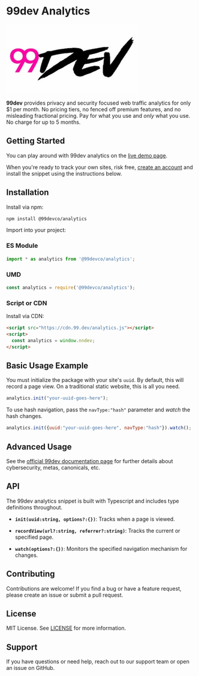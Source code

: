 # 99dev Analytics

![99dev logo](./images/99dev_logo_350x183.jpg)

**99dev** provides privacy and security focused web traffic analytics for only $1 per month. No pricing tiers, no fenced off premium features, and no misleading fractional pricing. Pay for what you use and _only_ what you use. No charge for up to 5 months.

## Getting Started

You can play around with 99dev analytics on the [live demo page](https://demo.99.dev).

When you're ready to track your own sites, risk free, [create an account](https://app.99.dev/#/account-creation) and install the snippet using the instructions below.

## Installation

Install via npm:

```bash
npm install @99devco/analytics
```

Import into your project:

### ES Module

```javascript
import * as analytics from '@99devco/analytics';
```

### UMD

```javascript
const analytics = require('@99devco/analytics');
```

### Script or CDN

Install via CDN:

```html
<script src="https://cdn.99.dev/analytics.js"></script>
<script>
  const analytics = window.nndev;
</script>
```

## Basic Usage Example

You must initialize the package with your site's `uuid`. By default, this will record a page view. On a traditional static website, this is all you need.

```javascript
analytics.init("your-uuid-goes-here");
```

To use hash navigation, pass the `navType:"hash"` parameter and _watch_ the hash changes.

```javascript
analytics.init({uuid:"your-uuid-goes-here", navType:"hash"}).watch();
```

## Advanced Usage

See the [official 99dev documentation page](https://99.dev/docs?umd_source=npmjs.com) for further details about cybersecurity, metas, canonicals, etc.

## API

The 99dev analytics snippet is built with Typescript and includes type definitions throughout.

- **`init(uuid:string, options?:{})`**: Tracks when a page is viewed.

- **`recordView(url?:string, referrer?:string)`**: Tracks the current or specified page.

- **`watch(options?:{})`**: Monitors the specified navigation mechanism for changes.

## Contributing

Contributions are welcome! If you find a bug or have a feature request, please create an issue or submit a pull request.

## License

MIT License. See [LICENSE](./LICENSE) for more information.

## Support

If you have questions or need help, reach out to our support team or open an issue on GitHub.
